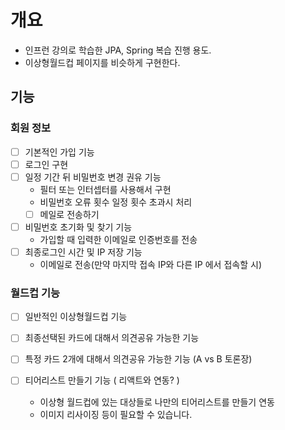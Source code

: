 # 개요 
- 인프런 강의로 학습한 JPA, Spring 복습 진행 용도. 
- 이상형월드컵 페이지를 비슷하게 구현한다. 

## 기능 
### 회원 정보 
- [ ] 기본적인 가입 기능 
- [ ] 로그인 구현 
- [ ] 일정 기간 뒤 비밀번호 변경 권유 기능 
  - 필터 또는 인터셉터를 사용해서 구현
  - 비밀번호 오류 횟수 일정 횟수 초과시 처리
  - [ ] 메일로 전송하기 

- [ ] 비밀번호 초기화 및 찾기 기능 
  - 가입할 때 입력한 이메일로 인증번호를 전송 
- [ ] 최종로그인 시간 및 IP 저장 기능
  - 이메일로 전송(만약 마지막 접속 IP와 다른 IP 에서 접속할 시)

### 월드컵 기능 
- [ ] 일반적인 이상형월드컵 기능 
- [ ] 최종선택된 카드에 대해서 의견공유 가능한 기능 
- [ ] 특정 카드 2개에 대해서 의견공유 가능한 기능 (A vs B 토론장)

- [ ] 티어리스트 만들기 기능 ( 리액트와 연동? )
  - 이상형 월드컵에 있는 대상들로 나만의 티어리스트를 만들기 연동
  - 이미지 리사이징 등이 필요할 수 있습니다. 
